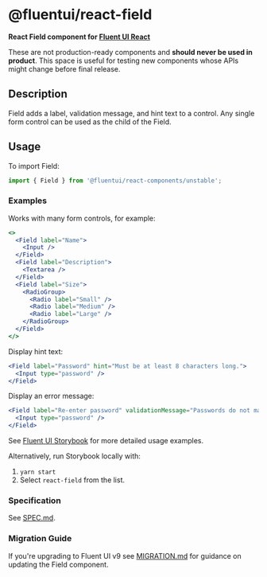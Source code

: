 # @fluentui/react-field

**React Field component for [Fluent UI React](https://react.fluentui.dev/)**

These are not production-ready components and **should never be used in product**. This space is useful for testing new components whose APIs might change before final release.

## Description

Field adds a label, validation message, and hint text to a control. Any single form control can be used as the child of the Field.

## Usage

To import Field:

```js
import { Field } from '@fluentui/react-components/unstable';
```

### Examples

Works with many form controls, for example:

```jsx
<>
  <Field label="Name">
    <Input />
  </Field>
  <Field label="Description">
    <Textarea />
  </Field>
  <Field label="Size">
    <RadioGroup>
      <Radio label="Small" />
      <Radio label="Medium" />
      <Radio label="Large" />
    </RadioGroup>
  </Field>
</>
```

Display hint text:

```jsx
<Field label="Password" hint="Must be at least 8 characters long.">
  <Input type="password" />
</Field>
```

Display an error message:

```jsx
<Field label="Re-enter password" validationMessage="Passwords do not match.">
  <Input type="password" />
</Field>
```

See [Fluent UI Storybook](https://react.fluentui.dev/) for more detailed usage examples.

Alternatively, run Storybook locally with:

1. `yarn start`
2. Select `react-field` from the list.

### Specification

See [SPEC.md](./SPEC.md).

### Migration Guide

If you're upgrading to Fluent UI v9 see [MIGRATION.md](./MIGRATION.md) for guidance on updating the Field component.
